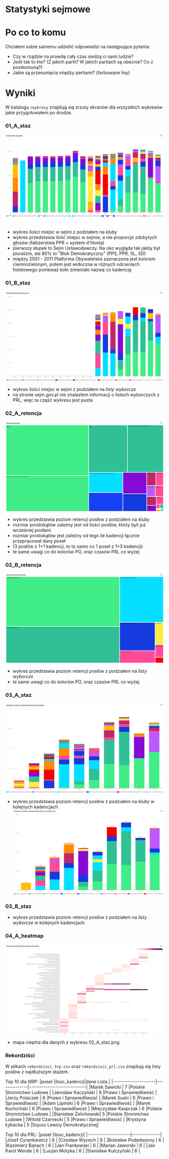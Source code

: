 # Statystyki sejmowe

# Po co to komu

Chciałem sobie samemu udzielić odpowiedzi na następujące pytania:
- Czy w rządzie na prawdę cały czas siedzą ci sami ludzie?
- Jeśli tak to kto? (Z jakich partii? W jakich partiach są obecnie? Co z postkomuną?)
- Jakie są przesunięcia między partiami? (farbowane lisy)

# Wyniki

W katalogu `/wykresy` znajdują się zrzuty ekranów dla wszystkich wykresów jakie przygotowałem po drodze.

### 01_A_staz
[![](./wykresy/01_A_fotele.png)](./wykresy/01_A_fotele.png)
- wykres ilości miejsc w sejmi z podziałem na *kluby*
- wykres przedstawia ilość miejsc w sejmie, a nie proporcje zdobytych głosów (fałszerstwa PPR + system d'Honta)
- pierwszy słupek to Sejm Ustawodawczy. Na oko wygląda tak jakby był pluralizm, ale 80% to "Blok Demokratyczny" (PPS, PPR, SL, SD)
- między 2001 - 2011 Platforma Obywatelska zaznaczona jest kolorem ciemnozielonym, potem jest widoczna w różnych odcieniach fioletowego ponieważ koło zmieniało nazwę co kadencję

### 01_B_staz
[![](./wykresy/01_B_fotele.png)](./wykresy/01_B_fotele.png)
- wykres ilości miejsc w sejmi z podziałem na *listy wyborcze*
- na stronie sejm.gov.pl nie znalazłem informacji o listach wyborczych z PRL, więc ta część wykresu jest pusta


### 02_A_retencja
[![](./wykresy/02_A_retencja.png)](./wykresy/02_A_retencja.png)
- wykres przedstawia poziom retencji posłów z podziałem na *kluby*
- rozmiar prostokątów zależny jest od ilości posłów, któży byli już wcześniej posłami
- rozmiar prostokątów jest zależny od tego ile kadencji łącznie przepracował dany poseł
- (3 posłów z 1+1 kadencji, to to samo co 1 poseł z 1+3 kadencji)
- te same uwagi co do kolorów PO, oraz czasów PRL co wyżej

### 02_B_retencja
[![](./wykresy/02_B_retencja.png)](./wykresy/02_B_retencja.png)
- wykres przedstawia poziom retencji posłów z podziałem na *listy wyborcze*
- te same uwagi co do kolorów PO, oraz czasów PRL co wyżej

### 03_A_staz
[![](./wykresy/03_A_staz.png)](./wykresy/02_A_staz.png)
- wykres przedstawia poziom retencji posłów z podziałem na *kluby* w kolejnych kadencjach
[![](./wykresy/03_B_staz.png)](./wykresy/02_B_staz.png)

### 03_B_staz
- wykres przedstawia poziom retencji posłów z podziałem na *listy wyborcze* w kolejnych kadencjach

### 04_A_heatmap
[![](./wykresy/04_A_heatmap.png)](./wykresy/04_A_heatmap.png)
- mapa cieplna dla danych z wykresu 02_A_staz.png

### Rekordziści
W plikach `rekordzisci_3rp.csv` oraz `rekordzisci_prl.csv` znajdują się listy posłów z najdłuższym stażem.

Top 10 dla IIIRP:
|posel                |ilosc_kadencji|dane Lista                  |
|---------------------|--------------|----------------------------|
|Marek Sawicki        |    7         |Polskie Stronnictwo Ludowe  |
|Jarosław Kaczyński   |    6         |Prawo i Sprawiedliwość      |
|Jerzy Polaczek       |    6         |Prawo i Sprawiedliwość      |
|Marek Suski          |    6         |Prawo i Sprawiedliwość      |
|Adam Lipiński        |    6         |Prawo i Sprawiedliwość      |
|Marek Kuchciński     |    6         |Prawo i Sprawiedliwość      |
|Mieczysław Kasprzak  |    6         |Polskie Stronnictwo Ludowe  |
|Stanisław Żelichowski|    5         |Polskie Stronnictwo Ludowe  |
|Witold Czarnecki     |    5         |Prawo i Sprawiedliwość      |
|Krystyna Łybacka     |    5         |Sojusz Lewicy Demokratycznej|

Top 10 dla PRL:
|posel                |ilosc_kadencji|
|---------------------|--------------|
|Józef Cyrankiewicz   |    6         |
|Czesław Wycech       |    6         |
|Bolesław Podedworny  |    6         |
|Kazimierz Banach     |    6         |
|Jan Frankowski       |    6         |
|Marian Jaworski      |    6         |
|Jan Karol Wende      |    6         |
|Lucjan Motyka        |    6         |
|Stanisław Kulczyński |    6         |
